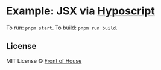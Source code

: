 # Example: JSX via [Hyposcript](https://github.com/sure-thing/hyposcript)

To run: `pnpm start`. To build: `pnpm run build`.

## License

MIT License © [Front of House](https://github.com/front-of-house)
